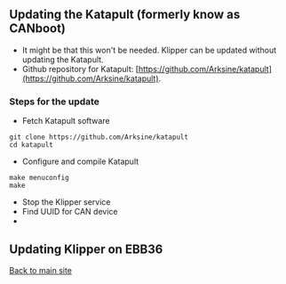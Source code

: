 ## Updating the Katapult (formerly know as CANboot)
* It might be that this won't be needed. Klipper can be updated without updating the Katapult.
* Github repository for Katapult: [https://github.com/Arksine/katapult](https://github.com/Arksine/katapult).

### Steps for the update
* Fetch Katapult software
```
git clone https://github.com/Arksine/katapult
cd katapult
```
* Configure and compile Katapult
```
make menuconfig
make
```
* Stop the Klipper service
* Find UUID for CAN device
* 

## Updating Klipper on EBB36


[Back to main site](README.md)

